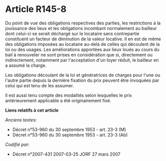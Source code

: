 # Article R145-8

Du point de vue des obligations respectives des parties, les restrictions à la jouissance des lieux et les obligations
incombant normalement au bailleur dont celui-ci se serait déchargé sur le locataire sans contrepartie constituent un facteur
de diminution de la valeur locative. Il en est de même des obligations imposées au locataire au-delà de celles qui découlent
de la loi ou des usages. Les améliorations apportées aux lieux loués au cours du bail à renouveler ne sont prises en
considération que si, directement ou indirectement, notamment par l'acceptation d'un loyer réduit, le bailleur en a assumé la
charge.

Les obligations découlant de la loi et génératrices de charges pour l'une ou l'autre partie depuis la dernière fixation du
prix peuvent être invoquées par celui qui est tenu de les assumer.

Il est aussi tenu compte des modalités selon lesquelles le prix antérieurement applicable a été originairement fixé.

**Liens relatifs à cet article**

_Anciens textes_:

  - Décret n°53-960 du 30 septembre 1953 - art. 23-3 (M)
  - Décret n°53-960 du 30 septembre 1953 - art. 23-3 (Ab)

_Codifié par_:

  - Décret n°2007-431 2007-03-25 JORF 27 mars 2007
